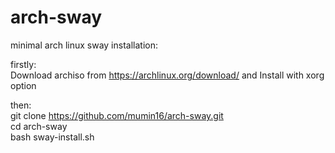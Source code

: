 # arch-sway
minimal arch linux sway installation:

firstly: <br />
Download archiso from https://archlinux.org/download/ and Install with xorg option

then: <br />
git clone https://github.com/mumin16/arch-sway.git <br />
cd arch-sway  <br />
bash sway-install.sh

